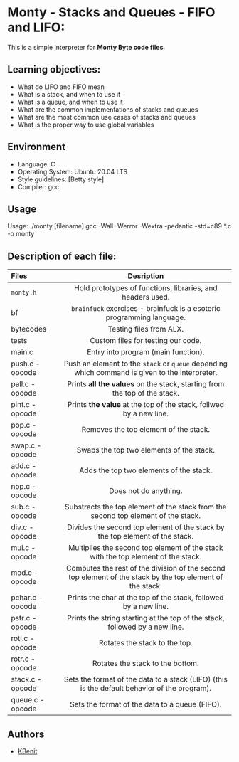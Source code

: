 # Monty - Stacks and Queues - FIFO and LIFO:
This is a simple interpreter for **Monty Byte code files**.
## Learning objectives:
* What do LIFO and FIFO mean
* What is a stack, and when to use it
* What is a queue, and when to use it
* What are the common implementations of stacks and queues
* What are the most common use cases of stacks and queues
* What is the proper way to use global variables
## Environment
* Language: C
* Operating System: Ubuntu 20.04 LTS
* Style guidelines: [Betty style]
* Compiler: gcc
## Usage

Usage: ./monty [filename]
gcc -Wall -Werror -Wextra -pedantic -std=c89 *.c -o monty
## Description of each file:

| Files          |Desription
|:----------------|:-------------------------------:|
|``monty.h`` |Hold prototypes of functions, libraries, and headers used.
|bf |``brainfuck`` exercises - brainfuck is a esoteric programming language.
|bytecodes |Testing files from ALX.
|tests |Custom files for testing our code.
|main.c |Entry into program (main function).
|push.c - opcode|Push an element to the ``stack`` or ``queue`` depending which command is given to the interpreter.
|pall.c - opcode|Prints **all the values** on the stack, starting from the top of the stack.
|pint.c -opcode|Prints **the value** at the top of the stack, follwed by a new line.
|pop.c - opcode|Removes the top element of the stack.
|swap.c - opcode|Swaps the top two elements of the stack.
|add.c - opcode|Adds the top two elements of the stack.
|nop.c - opcode|Does not do anything.
|sub.c - opcode|Substracts the top element of the stack from the second top element of the stack.
|div.c - opcode|Divides the second top element of the stack by the top element of the stack.
|mul.c - opcode|Multiplies the second top element of the stack with the top element of the stack.
|mod.c - opcode|Computes the rest of the division of the second top element of the stack by the top element of the stack.
|pchar.c - opcode|Prints the char at the top of the stack, followed by a new line.
|pstr.c - opcode|Prints the string starting at the top of the stack, followed by a new line.
|rotl.c - opcode|Rotates the stack to the top.
|rotr.c - opcode|Rotates the stack to the bottom.
|stack.c - opcode|Sets the format of the data to a stack (LIFO) (this is the default behavior of the program).
|queue.c - opcode|Sets the format of the data to a queue (FIFO).

## Authors

* [KBenit](https://github.com/KBenit)
